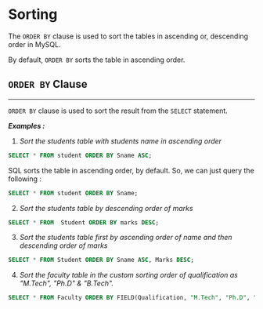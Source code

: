# Sorting

The `ORDER BY` clause is used to sort the tables in ascending or, descending order in MySQL.

By default, `ORDER BY` sorts the table in ascending order.

## `ORDER BY` Clause

---

`ORDER BY` clause is used to sort the result from the `SELECT` statement.

**_Examples :_**

1. _Sort the students table with students name in ascending order_

```sql
SELECT * FROM student ORDER BY Sname ASC;
```

SQL sorts the table in ascending order, by default. So, we can just query the following :

```sql
SELECT * FROM student ORDER BY Sname;
```

2. _Sort the students table by descending order of marks_

```sql
SELECT * FROM  Student ORDER BY marks DESC;
```

3. _Sort the students table first by ascending order of name and then descending order of marks_

```sql
SELECT * FROM Student ORDER BY Sname ASC, Marks DESC;
```

4. _Sort the faculty table in the custom sorting order of qualification as "M.Tech", "Ph.D" & "B.Tech"._

```sql
SELECT * FROM Faculty ORDER BY FIELD(Qualification, "M.Tech", "Ph.D", "B.Tech");
```
